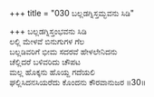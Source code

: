 +++
title = "030 ಬಲ್ಲಡಗ್ನಿಸ್ತಮ್ಭವನು ಸಿಡಿ"

+++
ಬಲ್ಲಡಗ್ನಿಸ್ತಂಭವನು ಸಿಡಿ  
ಲಲ್ಲಿ ಮೇಳವೆ ಬಿನುಗುಗಳ ಗೆಲ  
ಬಲ್ಲಡಿವರಿಗೆ ಭೀಮ ಸದರವೆ ಹೇಳಲೇನಿದನು  
ಚೆಲ್ಲಿದರೆ ಬಳಿವರಿದು ಚೌಪಟ  
ಮಲ್ಲ ಹೊಕ್ಕನು ಹೊಯ್ದ ಗದೆಯಲಿ  
ಘಲ್ಲಿಸಿದನಸಿಯರೆದು ಕೊಂದನು ಕೌರವಾನುಜರ     ॥30॥